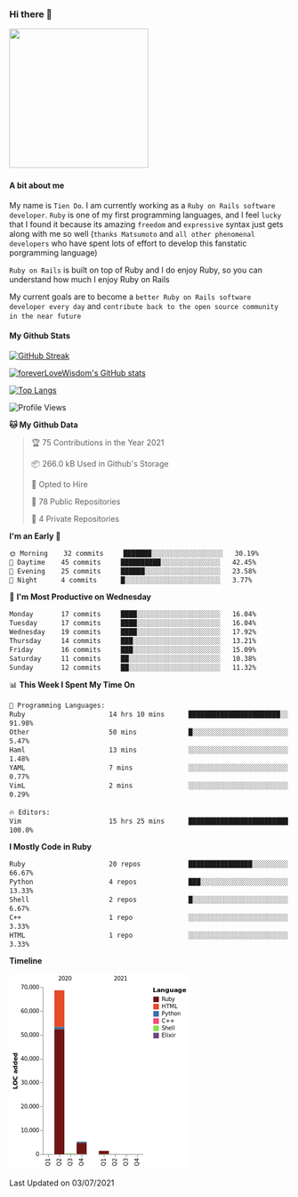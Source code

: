 ### Hi there 👋

<!--
**foreverLoveWisdom/foreverLoveWisdom** is a ✨ _special_ ✨ repository because its `README.md` (this file) appears on your GitHub profile.

Here are some ideas to get you started:

- 🔭 I’m currently working on ...
- 🌱 I’m currently learning ...
- 👯 I’m looking to collaborate on ...
- 🤔 I’m looking for help with ...
- 💬 Ask me about ...
- 📫 How to reach me: ...
- 😄 Pronouns: ...
- ⚡ Fun fact: ...
-->

<img src="https://codecondo.com/wp-content/uploads/2017/09/railslogo.png" width="250" height="250">

#### A bit about me
My name is `Tien Do`. I am currently working as a `Ruby on Rails software developer`. `Ruby` is one of my first programming languages, and I feel `lucky` that I found it because its amazing `freedom` and `expressive` syntax just gets along with me so well (`thanks Matsumoto` and `all other phenomenal developers` who have spent lots of effort to develop this fanstatic porgramming language)

`Ruby on Rails` is built on top of Ruby and I do enjoy Ruby, so you can understand how much I enjoy Ruby on Rails

My current goals are to become a `better Ruby on Rails software developer every day` and `contribute back to the open source community in the near future`

#### My Github Stats

[![GitHub Streak](https://github-readme-streak-stats.herokuapp.com/?user=foreverLoveWisdom&theme=dracula)](https://git.io/streak-stats)
&nbsp;
&nbsp;

[![foreverLoveWisdom's GitHub stats](https://github-readme-stats.vercel.app/api?username=foreverLoveWisdom&show_icons=true&theme=react&count_private=true)](https://github.com/anuraghazra/github-readme-stats)

[![Top Langs](https://github-readme-stats.vercel.app/api/top-langs/?username=foreverLoveWisdom&show_icons=true&theme=vue-dark)](https://github.com/anuraghazra/github-readme-stats)

<!--START_SECTION:waka-->
![Profile Views](http://img.shields.io/badge/Profile%20Views-46-blue)

**🐱 My Github Data** 

> 🏆 75 Contributions in the Year 2021
 > 
> 📦 266.0 kB Used in Github's Storage 
 > 
> 💼 Opted to Hire
 > 
> 📜 78 Public Repositories 
 > 
> 🔑 4 Private Repositories  
 > 
**I'm an Early 🐤** 

```text
🌞 Morning    32 commits     ███████░░░░░░░░░░░░░░░░░░   30.19% 
🌆 Daytime    45 commits     ██████████░░░░░░░░░░░░░░░   42.45% 
🌃 Evening    25 commits     ██████░░░░░░░░░░░░░░░░░░░   23.58% 
🌙 Night      4 commits      █░░░░░░░░░░░░░░░░░░░░░░░░   3.77%

```
📅 **I'm Most Productive on Wednesday** 

```text
Monday       17 commits     ████░░░░░░░░░░░░░░░░░░░░░   16.04% 
Tuesday      17 commits     ████░░░░░░░░░░░░░░░░░░░░░   16.04% 
Wednesday    19 commits     ████░░░░░░░░░░░░░░░░░░░░░   17.92% 
Thursday     14 commits     ███░░░░░░░░░░░░░░░░░░░░░░   13.21% 
Friday       16 commits     ███░░░░░░░░░░░░░░░░░░░░░░   15.09% 
Saturday     11 commits     ██░░░░░░░░░░░░░░░░░░░░░░░   10.38% 
Sunday       12 commits     ██░░░░░░░░░░░░░░░░░░░░░░░   11.32%

```


📊 **This Week I Spent My Time On** 

```text
💬 Programming Languages: 
Ruby                     14 hrs 10 mins      ███████████████████████░░   91.98% 
Other                    50 mins             █░░░░░░░░░░░░░░░░░░░░░░░░   5.47% 
Haml                     13 mins             ░░░░░░░░░░░░░░░░░░░░░░░░░   1.48% 
YAML                     7 mins              ░░░░░░░░░░░░░░░░░░░░░░░░░   0.77% 
VimL                     2 mins              ░░░░░░░░░░░░░░░░░░░░░░░░░   0.29%

🔥 Editors: 
Vim                      15 hrs 25 mins      █████████████████████████   100.0%

```

**I Mostly Code in Ruby** 

```text
Ruby                     20 repos            ████████████████░░░░░░░░░   66.67% 
Python                   4 repos             ███░░░░░░░░░░░░░░░░░░░░░░   13.33% 
Shell                    2 repos             █░░░░░░░░░░░░░░░░░░░░░░░░   6.67% 
C++                      1 repo              ░░░░░░░░░░░░░░░░░░░░░░░░░   3.33% 
HTML                     1 repo              ░░░░░░░░░░░░░░░░░░░░░░░░░   3.33%

```


**Timeline**

![Chart not found](https://raw.githubusercontent.com/foreverLoveWisdom/foreverLoveWisdom/main/charts/bar_graph.png) 


 Last Updated on 03/07/2021
<!--END_SECTION:waka-->

